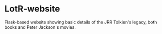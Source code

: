# LotR-website

Flask-based website showing basic details of the JRR Tolkien's legacy, both books and Peter Jackson's movies.
